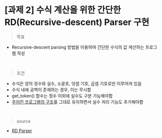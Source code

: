 # [과제 2] 수식 계산을 위한 간단한 RD(Recursive-descent) Parser 구현

> 목표

- Recursive-descent parsing 방법을 이용하여 간단한 수식의 값 계산하는 프로그램 작성

<br>

> 조건

- 수식은 양의 정수와 실수, 소괄호, 덧셈 기호, 곱셈 기호로만 이루어져 있음
- 수식 내에 공백이 존재하는 경우, 이는 무시함
- get_token() 함수는 정수 이외에 실수도 구분 가능해야함
- [주어진 프로그램의 구조](https://github.com/junghyun21/soongsilUniv/blob/main/3-2_fall2022/compiler/hw2/receiveCode.c)를 그대로 유지하면서 실수 처리 기능도 추가해야함

<br>

> source

- [RD Parser](https://github.com/junghyun21/soongsilUniv/blob/main/3-2_fall2022/compiler/hw2/rd_parser.c)
